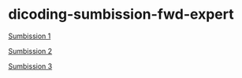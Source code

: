 # dicoding-sumbission-fwd-expert



[Sumbission 1](https://cperdiansyah.github.io/dicoding-sumbission-fwd-expert/Sumbission%201%20-%20Restaurant%20apps/dist/index.html)

[Sumbission 2](https://cperdiansyah.github.io/dicoding-sumbission-fwd-expert/Sumbission%202/dist/index.html)

[Sumbission 3](https://cperdiansyah-fwd-sub3.netlify.app/)
